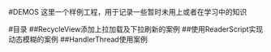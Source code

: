 #DEMOS
这里一个样例工程，用于记录一些暂时未用上或者在学习中的知识

#目录
##RecycleView添加上拉加载及下拉刷新的案例
##使用ReaderScript实现动态模糊的案例
##HandlerThread使用案例
